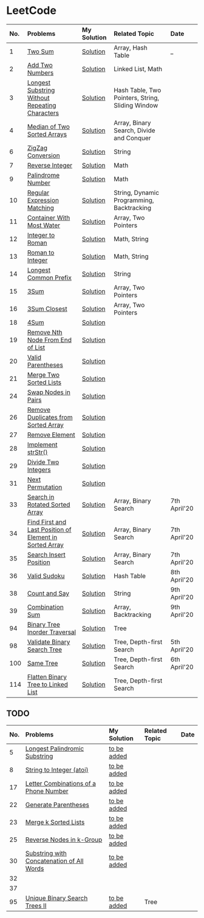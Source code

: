 # LeetCode

No. | Problems | My Solution | Related Topic | Date
:-- | :-- |:-- |:-- |:--
1   | [Two Sum](https://leetcode.com/problems/two-sum) | [Solution](https://github.com/SumanSudhir/LeetCode/blob/master/0001.TwoSum/main.cpp)  | Array, Hash Table  | _
2   | [Add Two Numbers](https://leetcode.com/problems/add-two-numbers/)  | [Solution]()  | Linked List, Math   |
3   | [Longest Substring Without Repeating Characters](https://leetcode.com/problems/longest-substring-without-repeating-characters)  | [Solution]()  | Hash Table, Two Pointers, String, Sliding Window |
4   | [Median of Two Sorted Arrays](https://leetcode.com/problems/median-of-two-sorted-arrays)  | [Solution]() | Array, Binary Search, Divide and Conquer |
6   | [ZigZag Conversion](https://leetcode.com/problems/zigzag-conversion)  | [Solution]()  | String |
7   | [Reverse Integer](https://leetcode.com/problems/reverse-integer)  | [Solution]()  | Math |
9   | [Palindrome Number](https://leetcode.com/problems/palindrome-number)  | [Solution]()  | Math   |
10  | [Regular Expression Matching](https://leetcode.com/problems/regular-expression-matching)  | [Solution]()  | String, Dynamic Programming, Backtracking   |
11  | [Container With Most Water](https://leetcode.com/problems/container-with-most-water)  | [Solution]()  | Array, Two Pointers   |
12  | [Integer to Roman](https://leetcode.com/problems/integer-to-roman)  | [Solution]()  | Math, String   |
13  | [Roman to Integer](https://leetcode.com/problems/roman-to-integer)  | [Solution]()  | Math, String   |
14  | [Longest Common Prefix](https://leetcode.com/problems/longest-common-prefix)  | [Solution]()  | String   |
15  | [3Sum](https://leetcode.com/problems/3sum)  | [Solution]()  | Array, Two Pointers |
16  | [3Sum Closest](https://leetcode.com/problems/3sum-closest)  | [Solution]()  | Array, Two Pointers   |
18  | [4Sum](https://leetcode.com/problems/4sum)  | [Solution]()  |    |
19  | [Remove Nth Node From End of List](https://leetcode.com/problems/remove-nth-node-from-end-of-list)  | [Solution]()  |    |
20  | [Valid Parentheses](https://leetcode.com/problems/valid-parentheses)  | [Solution]()  |    |
21  | [Merge Two Sorted Lists](https://leetcode.com/problems/merge-two-sorted-lists)  | [Solution]()  |    |
24  | [Swap Nodes in Pairs](https://leetcode.com/problems/swap-nodes-in-pairs)  | [Solution]()  |    |
26  | [Remove Duplicates from Sorted Array](https://leetcode.com/problems/remove-duplicates-from-sorted-array)  | [Solution]()  |    |
27  | [Remove Element](https://leetcode.com/problems/remove-element)  | [Solution]()  |    |
28  | [Implement strStr()](https://leetcode.com/problems/implement-strstr)  | [Solution]()  |    |
29  | [Divide Two Integers](https://leetcode.com/problems/divide-two-integers)  | [Solution]()  |    |
31  | [Next Permutation](https://leetcode.com/problems/next-permutation)  | [Solution]()  |    |
33  | [Search in Rotated Sorted Array](https://leetcode.com/problems/search-in-rotated-sorted-array/) | [Solution](https://github.com/SumanSudhir/LeetCode/tree/master/0033.SearchinRotatedSortedArray) | Array, Binary Search | 7th April'20
34  | [Find First and Last Position of Element in Sorted Array](https://leetcode.com/problems/find-first-and-last-position-of-element-in-sorted-array/) | [Solution](https://github.com/SumanSudhir/LeetCode/tree/master/0034.FindFirstandLastPositionofElementinSortedArray)   | Array, Binary Search | 7th April'20
35  | [Search Insert Position](https://leetcode.com/problems/search-insert-position/)   | [Solution](https://github.com/SumanSudhir/LeetCode/tree/master/0035.SearchInsertPosition) | Array, Binary Search | 7th April'20
36  | [Valid Sudoku](https://leetcode.com/problems/valid-sudoku/) | [Solution](https://github.com/SumanSudhir/LeetCode/tree/master/0036.ValidSudoku) | Hash Table | 8th April'20
38  | [Count and Say](https://leetcode.com/problems/count-and-say/) | [Solution](https://github.com/SumanSudhir/LeetCode/tree/master/0038.CountandSay) | String | 9th April'20
39  | [Combination Sum](https://leetcode.com/problems/combination-sum/) | [Solution](https://github.com/SumanSudhir/LeetCode/tree/master/0039.CombinationSum) | Array, Backtracking | 9th April'20
94  | [Binary Tree Inorder Traversal](https://leetcode.com/problems/binary-tree-inorder-traversal) | [Solution](https://github.com/SumanSudhir/LeetCode/tree/master/0094.BinaryTreeInorderTraversal)    | Tree  |
98  | [Validate Binary Search Tree](https://leetcode.com/problems/validate-binary-search-tree) | [Solution](https://github.com/SumanSudhir/LeetCode/tree/master/0098.ValidateBinarySearchTree) | Tree, Depth-first Search| 5th April'20
100 | [Same Tree](https://leetcode.com/problems/same-tree/) | [Solution](https://github.com/SumanSudhir/LeetCode/tree/master/0100.SameTree) | Tree, Depth-first Search | 6th April'20
114 | [Flatten Binary Tree to Linked List](https://leetcode.com/problems/flatten-binary-tree-to-linked-list) | [Solution](https://github.com/SumanSudhir/LeetCode/tree/master/0114.FlattenBinaryTreetoLinkedList)   | Tree, Depth-first Search  |


## TODO
No. | Problems | My Solution | Related Topic | Date
:-- | :-- |:-- |:-- |:--
5   | [Longest Palindromic Substring](https://leetcode.com/problems/longest-palindromic-substring)  | [to be added]()  |    |
8   | [String to Integer (atoi)](https://leetcode.com/problems/string-to-integer-atoi)  | [to be added]()  |    |
17  | [Letter Combinations of a Phone Number](https://leetcode.com/problems/letter-combinations-of-a-phone-number)  | [to be added]()  |    |
22  | [Generate Parentheses](https://leetcode.com/problems/generate-parentheses)  | [to be added]()  |    |
23  | [Merge k Sorted Lists](https://leetcode.com/problems/merge-k-sorted-lists)  | [to be added]()  |    |
25  | [Reverse Nodes in k-Group](https://leetcode.com/problems/reverse-nodes-in-k-group)  | [to be added]()  |    |
30  | [Substring with Concatenation of All Words](https://leetcode.com/problems/substring-with-concatenation-of-all-words)  | [to be added]()  |    |
32  | []() | []() | |
37  | []() | []() | |
95  | [Unique Binary Search Trees II](https://leetcode.com/problems/unique-binary-search-trees-ii) | [to be added]()    | Tree  |
